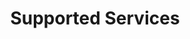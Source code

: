 ---
layout: default
title: Supported Services
nav_order: 20
has_children: true
permalink: /services
---